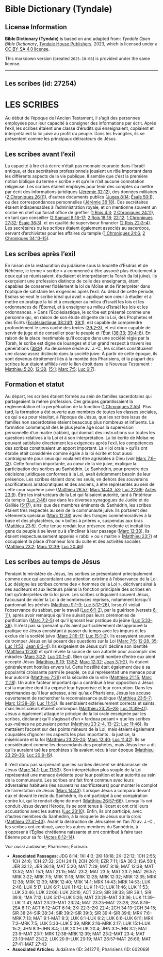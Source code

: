 # Bible Dictionary (Tyndale)

## License Information

**Bible Dictionary (Tyndale)** is based on and adapted from: _Tyndale Open Bible Dictionary_, [Tyndale House Publishers](https://tyndaleopenresources.com/), 2023, which is licensed under a [CC BY-SA 4.0 license](https://creativecommons.org/licenses/by-sa/4.0/legalcode.en).

This markdown version (created `2025-10-06`) is provided under the same license.



--------------------------------

## Les scribes (id: 27254)

LES SCRIBES
===========

Au début de l’époque de l’Ancien Testament, il s’agit des personnes employées pour leur capacité à consigner des informations par écrit. Après l’exil, les scribes étaient une classe d’érudits qui enseignaient, copiaient et interprétaient la loi juive au profit du peuple. Dans les Évangiles, ils se présentent comme les principaux détracteurs de Jésus.

Les scribes avant l’exil
------------------------

La capacité à lire et à écrire n’était pas monnaie courante dans l’Israël antique, et des secrétaires professionnels jouaient un rôle important dans les différents aspects de la vie publique. Il semble que c’est la première notion biblique du terme « scribe » et qu’elle n’ait aucune connotation religieuse. Les scribes étaient employés pour tenir des comptes ou mettre par écrit des informations juridiques ([Jérémie 32:12](https://ref.ly/Jer32:12)), des données militaires ([2 Chroniques 26:11](https://ref.ly/2Chr26:11)), d'autres documents publics ([Juges 8:14](https://ref.ly/Judg8:14); [Ésaïe 50:1](https://ref.ly/Isa50:1)), ou des correspondances personnelles ([Jérémie 36:18](https://ref.ly/Jer36:18)). Ces secrétaires étaient indispensables à l’administration royale, et on mentionne souvent un scribe en chef qui faisait office de greffier ([1 Rois 4:3](https://ref.ly/1Kgs4:3); [2 Chroniques 24:11](https://ref.ly/2Chr24:11)), en tant que conseiller ([2 Samuel 8:16–17](https://ref.ly/2Sam8:16-2Sam8:17); [2 Rois 18:18](https://ref.ly/2Kgs18:18); [22:12](https://ref.ly/2Kgs22:12); [1 Chroniques 27:32](https://ref.ly/1Chr27:32); [Ésaïe 36:3](https://ref.ly/Isa36:3)), et en qualité de superviseur financier ([2 Rois 22:3–4](https://ref.ly/2Kgs22:3-2Kgs22:4)). Les secrétaires ou les scribes étaient également associés au sacerdoce, servant d’archivistes pour les affaires du temple ([1 Chroniques 24:6](https://ref.ly/1Chr24:6); [2 Chroniques 34:13–15](https://ref.ly/2Chr34:13-2Chr34:15)).

Les scribes après l’exil
------------------------

En raison de la restauration du judaïsme sous la houlette d’Esdras et de Néhémie, le terme « scribe » a commencé à être associé plus étroitement à ceux qui se réunissaient, étudiaient et interprétaient la Torah (la loi juive). Ils exerçaient une profession distincte de celle des enseignants, étant capables de conserver fidèlement la loi de Moïse et de l’interpréter dans l’optique de satisfaire les exigences après l’exil. Au début de cette période, Esdras se veut le scribe idéal qui avait « appliqué son cœur à étudier et à mettre en pratique la loi et à enseigner au milieu d’Israël les lois et les ordonnances de l’Éternel, et à enseigner au milieu d’Israël les lois et les ordonnances. » Dans l’Ecclésiastique, le scribe est présenté comme une personne qui, en raison de son étude diligente de la Loi, des Prophètes et des Écrits ([Ecclésiastique 38:24ff](https://ref.ly/Sir38:24-Sir38:34); [39:1](https://ref.ly/Sir39:1)), est capable de comprendre profondément le sens caché des textes ([39:2–3](https://ref.ly/Sir39:2-Sir39:3)), et est donc capable de servir de juge et de conseiller pour le peuple et l’État ([38:33](https://ref.ly/Sir38:33); [39:4–8](https://ref.ly/Sir39:4-Sir39:8)). En raison de la place inestimable qu’il occupe dans une société régie par la Torah, le scribe est digne de louanges et d’un grand respect à travers les générations ([39:9](https://ref.ly/Sir39:9)). Au deuxième siècle av. J.\-C., les scribes constituaient une classe assez distincte dans la société juive. À partir de cette époque, ils sont devenus étroitement liés à la montée des Pharisiens, et la plupart des scribes leur étaient affiliés (voir le lien étroit dans le Nouveau Testament : [Matthieu 5:20](https://ref.ly/Matt5:20); [12:38](https://ref.ly/Matt12:38); [15:1](https://ref.ly/Matt15:1); [Marc 7:5](https://ref.ly/Mark7:5); [Luc 6:7](https://ref.ly/Luke6:7)).

Formation et statut
-------------------

Au départ, les scribes étaient formés au sein de familles sacerdotales qui partageaient la même profession. Ces groupes garantissaient la réglementation et la perpétuation de la fonction ([1 Chroniques 2:55](https://ref.ly/1Chr2:55)). Plus tard, la formation a été ouverte aux membres de toutes les classes sociales, ce qui a eu pour résultat, à l’époque de Jésus, que les scribes issus de familles non sacerdotales étaient beaucoup plus nombreux et influents. La formation commençait dès le plus jeune âge sous la supervision personnelle d’un maitre (rabbin), qui donnait des instructions sur toutes les questions relatives à la Loi et à son interprétation. La loi écrite de Moïse ne pouvant satisfaire directement les exigences après l’exil, les compétences des scribes constituaient un apport important. La « loi orale » qu’ils ont établie était considérée comme égale à la loi écrite et tout aussi contraignante pour ceux qui voulaient être agréables à Dieu (voir [Marc 7:6–13](https://ref.ly/Mark7:6-Mark7:13)). Cette fonction importante, au cœur de la vie juive, explique la participation des scribes au Sanhédrin. Le Sanhédrin, pour prendre des décisions juridiques conformes à la Loi, avait évidemment besoin de leur présence. Les scribes étaient donc les seuls, en dehors des souverains sacrificateurs aristocratiques et des anciens, à être représentés au sein de cette cour suprême juive ([Matthieu 26:57](https://ref.ly/Matt26:57); [Marc 14:43, 53](https://ref.ly/Mark14:43,Mark14:53); [Luc 22:66](https://ref.ly/Luke22:66); [Actes 23:9](https://ref.ly/Acts23:9)). Être les instructeurs de la Loi qui faisaient autorité, tant à l’intérieur du temple ([Luc 2:46](https://ref.ly/Luke2:46)) que dans les diverses synagogues de Judée et de Galilée ([5:17](https://ref.ly/Luke5:17)), ainsi que des membres éminents du Sanhédrin, les scribes étaient très respectés au sein de la communauté juive. Ils portaient des vêtements spéciaux ([Marc 12:38](https://ref.ly/Mark12:38)) avec des franges commémoratives à la base et des phylactères, ou « boîtes à prières », suspendus aux bras ([Matthieu 23:5](https://ref.ly/Matt23:5)). Cette tenue rendait leur présence évidente et incitait les gens du peuple à se lever ou à s’incliner à leur passage ([Marc 12:38](https://ref.ly/Mark12:38)). Ils étaient respectueusement appelés « rabbi » ou « maitre » ([Matthieu 23:7](https://ref.ly/Matt23:7)) et occupaient la place d’honneur lors du culte et des activités sociales ([Matthieu 23:2](https://ref.ly/Matt23:2); [Marc 12:39](https://ref.ly/Mark12:39); [Luc 20:46](https://ref.ly/Luke20:46)).

Les scribes au temps de Jésus
-----------------------------

Pendant le ministère de Jésus, les scribes se présentaient principalement comme ceux qui accordaient une attention extrême à l’observance de la Loi. Luc désigne les scribes comme des « hommes de la Loi », décrivant ainsi à ses auditeurs et aux lecteurs païens la fonction principale des scribes en tant qu’interprètes de la loi juive. Les scribes critiquaient souvent Jésus, l’accusant de violer la Loi à de nombreuses reprises, notamment lorsqu’il pardonnait les péchés ([Matthieu 9:1–3](https://ref.ly/Matt9:1-Matt9:3); [Luc 5:17–26](https://ref.ly/Luke5:17-Luke5:26)), lorsqu'il violait l’observance du sabbat, par le travail ([Luc 6:1–2](https://ref.ly/Luke6:1-Luke6:2)), par la guérison (versets [6–11](https://ref.ly/Luke6:6-Luke6:11)), après avoir remarqué qu'il ne suivait pas leurs cérémonies de purification ([Marc 7:2–5](https://ref.ly/Mark7:2-Mark7:5)) et qu’il ignorait leur pratique du jeûne ([Luc 5:33–39](https://ref.ly/Luke5:33-Luke5:39)). Il n’est pas surprenant qu’ils aient particulièrement désapprouvé la pratique de Jésus consistant à passer du temps avec les impurs et les exclus de la société juive ([Marc 2:16–17](https://ref.ly/Mark2:16-Mark2:17); [Luc 15:1–2](https://ref.ly/Luke15:1-Luke15:2)). Ils essayaient souvent de tromper Jésus en lui posant des questions sur la Loi ([Marc 7:5](https://ref.ly/Mark7:5); [12:28, 35](https://ref.ly/Mark12:28,Mark12:35); [Luc 11:53](https://ref.ly/Luke11:53); [Jean 8:3–4](https://ref.ly/John8:3-John8:4)). Ils exigeaient de Jésus qu’il décline son identité ([Matthieu 12:38](https://ref.ly/Matt12:38)) et qu’il révèle la source de son autorité pour accomplir des miracles ([Marc 3:22](https://ref.ly/Mark3:22); [Luc 20:1–4](https://ref.ly/Luke20:1-Luke20:4)). Bien qu’un petit nombre d’entre eux aient accepté Jésus ([Matthieu 8:19](https://ref.ly/Matt8:19); [13:52](https://ref.ly/Matt13:52); [Marc 12:32](https://ref.ly/Mark12:32); [Jean 3:1–2](https://ref.ly/John3:1-John3:2)), ils étaient généralement hostiles envers lui. Cette hostilité était également due à sa popularité croissante parmi le peuple, ce qui représentait une menace pour leur autorité ([Matthieu 7:29](https://ref.ly/Matt7:29)) et la sécurité de la ville ([Matthieu 21:15](https://ref.ly/Matt21:15); [Marc 11:18](https://ref.ly/Mark11:18)). Un autre facteur important qui a contribué à leur opposition à Jésus est la manière dont il a exposé leur hypocrisie et leur corruption. Dans les réprimandes qu’il leur adresse, ainsi qu’aux Pharisiens, Jésus les accuse ouvertement de rechercher la reconnaissance publique ([Matthieu 23:5–7](https://ref.ly/Matt23:5-Matt23:7); [Marc 12:38–39](https://ref.ly/Mark12:38-Mark12:39); [Luc 11:43](https://ref.ly/Luke11:43)). Ils semblaient extérieurement corrects et saints, mais leurs cœurs étaient corrompus ([Matthieu 23:25–28](https://ref.ly/Matt23:25-Matt23:28); [Luc 11:39–41](https://ref.ly/Luke11:39-Luke11:41)). Jésus a également attaqué le principe de la loi orale enseignée par les scribes, déclarant qu’il s’agissait d’un « fardeau pesant » que les scribes eux\-mêmes ne pouvaient porter ([Matthieu 23:2–4, 13–22](https://ref.ly/Matt23:2-Matt23:4,Matt23:13-Matt23:22); [Luc 11:46](https://ref.ly/Luke11:46)). Ils mettaient l’accent sur des points mineurs de la Loi, mais étaient également coupables d’ignorer les aspects les plus importants : la justice, la miséricorde et la foi ([Matthieu 23:23–24](https://ref.ly/Matt23:23-Matt23:24); [Marc 12:40](https://ref.ly/Mark12:40); [Luc 11:42](https://ref.ly/Luke11:42)). Ils se considéraient comme les descendants des prophètes, mais Jésus leur a dit qu’ils auraient tué les prophètes s’ils avaient vécu à leur époque ([Matthieu 23:29–36](https://ref.ly/Matt23:29-Matt23:36); [Luc 20:9–19](https://ref.ly/Luke20:9-Luke20:19)).

Il n’est donc pas surprenant que les scribes désirent se débarrasser de Jésus ([Marc 14:1](https://ref.ly/Mark14:1); [Luc 11:53](https://ref.ly/Luke11:53)). Son interprétation plus souple de la Loi représentait une menace évidente pour leur position et leur autorité au sein de la communauté. Les scribes ont fait front commun avec leurs adversaires habituels (les souverains sacrificateurs) pour monter le complot de l’arrestation de Jésus ([Marc 14:43](https://ref.ly/Mark14:43)). Lorsque Jésus a comparu devant eux et devant le reste du Sanhédrin, ils ont participé à une conspiration contre lui, qui le rendait digne de mort ([Matthieu 26:57–66](https://ref.ly/Matt26:57-Matt26:66)). Lorsqu’ils ont conduit Jésus devant Hérode, ils se sont tenus à l’écart et ont crié leurs accusations avec les autres ([Luc 23:10](https://ref.ly/Luke23:10)). Enfin, ils ont participé, avec d’autres membres du Sanhédrin, à la moquerie de Jésus sur la croix ([Matthieu 27:41–43](https://ref.ly/Matt27:41-Matt27:43)). Avant la destruction de Jérusalem en l’an 70 av. J.\-C., les scribes ont continué, avec les autres membres du Sanhédrin, à s’opposer à l’Église chrétienne naissante et ont contribué à faire tuer Étienne pour sa foi ([Actes 6:12–14](https://ref.ly/Acts6:12-Acts6:14)).

*Voir aussi* Judaïsme; Pharisiens; Écrivain.

* **Associated Passages:** JDG 8:14; 1KI 4:3; 2KI 18:18; 2KI 22:12; 1CH 2:55; 1CH 24:6; 1CH 27:32; 2CH 24:11; 2CH 26:11; EZR 7:11; ISA 36:3; ISA 50:1; JER 32:12; JER 36:18; MAT 5:20; MAT 7:29; MAT 8:19; MAT 12:38; MAT 13:52; MAT 15:1; MAT 21:15; MAT 23:2; MAT 23:5; MAT 23:7; MAT 26:57; MRK 3:22; MRK 7:5; MRK 11:18; MRK 12:28; MRK 12:32; MRK 12:35; MRK 12:38; MRK 12:39; MRK 12:40; MRK 14:1; MRK 14:43; MRK 14:53; LUK 2:46; LUK 5:17; LUK 6:7; LUK 11:42; LUK 11:43; LUK 11:46; LUK 11:53; LUK 20:46; LUK 22:66; LUK 23:10; ACT 23:9; SIR 38:33; SIR 39:1; SIR 39:9; 1MA 7:12; LUK 5:17–LUK 5:26; MAT 23:29–MAT 23:36; LUK 11:39–LUK 11:41; MAT 23:23–MAT 23:24; MAT 23:25–MAT 23:28; 2SA 8:16–2SA 8:17; ACT 6:12–ACT 6:14; 2KI 22:3–2KI 22:4; 2CH 34:13–2CH 34:15; SIR 38:24–SIR 38:34; SIR 39:2–SIR 39:3; SIR 39:4–SIR 39:8; MRK 7:6–MRK 7:13; MAT 9:1–MAT 9:3; LUK 6:1–LUK 6:2; LUK 6:6–LUK 6:11; MRK 7:2–MRK 7:5; LUK 5:33–LUK 5:39; MRK 2:16–MRK 2:17; LUK 15:1–LUK 15:2; JHN 8:3–JHN 8:4; LUK 20:1–LUK 20:4; JHN 3:1–JHN 3:2; MAT 23:5–MAT 23:7; MRK 12:38–MRK 12:39; MAT 23:2–MAT 23:4; MAT 23:13–MAT 23:22; LUK 20:9–LUK 20:19; MAT 26:57–MAT 26:66; MAT 27:41–MAT 27:43
* **Associated Articles:** Judaïsme (ID: 341271); Pharisiens (ID: 602069)

